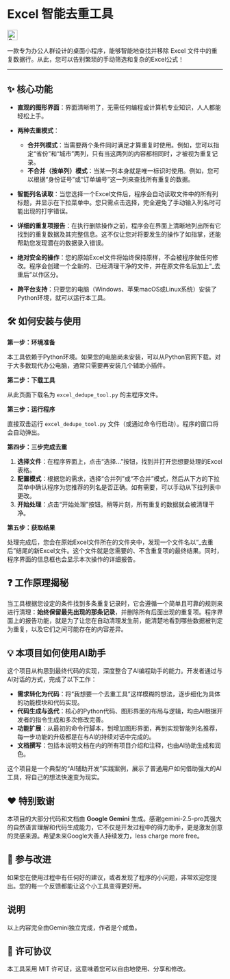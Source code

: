 # Excel 智能去重工具

<img src="https://upload.wikimedia.org/wikipedia/commons/a/a2/Google_Gemini_logo.svg" alt="Gemini Logo" height="24">

 <!-- 强烈建议您将程序截图上传到图床，并替换此链接 -->

一款专为办公人群设计的桌面小程序，能够智能地查找并移除 Excel 文件中的重复数据行。从此，您可以告别繁琐的手动筛选和复杂的Excel公式！

---

## ✨ 核心功能

*   **直观的图形界面**：界面清晰明了，无需任何编程或计算机专业知识，人人都能轻松上手。

*   **两种去重模式**：
    *   **合并列模式**：当需要两个条件同时满足才算重复时使用。例如，您可以指定“省份”和“城市”两列，只有当这两列的内容都相同时，才被视为重复记录。
    *   **不合并（按单列）模式**：当某一列本身就是唯一标识时使用。例如，您可以根据“身份证号”或“订单编号”这一列来查找所有重复的数据。

*   **智能列名读取**：当您选择一个Excel文件后，程序会自动读取文件中的所有列标题，并显示在下拉菜单中。您只需点击选择，完全避免了手动输入列名时可能出现的打字错误。

*   **详细的重复项报告**：在执行删除操作之前，程序会在界面上清晰地列出所有它找到的重复数据及其完整信息。这不仅让您对将要发生的操作了如指掌，还能帮助您发现潜在的数据录入错误。

*   **绝对安全的操作**：您的原始Excel文件将始终保持原样，不会被程序做任何修改。程序会创建一个全新的、已经清理干净的文件，并在原文件名后加上“_去重后”以作区分。

*   **跨平台支持**：只要您的电脑（Windows、苹果macOS或Linux系统）安装了Python环境，就可以运行本工具。

## 🛠️ 如何安装与使用

**第一步：环境准备**

本工具依赖于Python环境。如果您的电脑尚未安装，可以从Python官网下载。对于大多数现代办公电脑，通常只需要再安装几个辅助小插件。

**第二步：下载工具**

从此页面下载名为 `excel_dedupe_tool.py` 的主程序文件。

**第三步：运行程序**

直接双击运行 `excel_dedupe_tool.py` 文件（或通过命令行启动）。程序的窗口将会自动弹出。

**第四步：三步完成去重**

1.  **选择文件**：在程序界面上，点击“选择...”按钮，找到并打开您想要处理的Excel表格。
2.  **配置模式**：根据您的需求，选择“合并列”或“不合并”模式，然后从下方的下拉菜单中确认程序为您推荐的列名是否正确。如有需要，可以手动从下拉列表中更改。
3.  **开始处理**：点击“开始处理”按钮。稍等片刻，所有重复的数据就会被清理干净。

**第五步：获取结果**

处理完成后，您会在原始Excel文件所在的文件夹中，发现一个文件名以“_去重后”结尾的新Excel文件。这个文件就是您需要的、不含重复项的最终结果。同时，程序界面的信息框也会显示本次操作的详细报告。

## ❓ 工作原理揭秘

当工具根据您设定的条件找到多条重复记录时，它会遵循一个简单且可靠的规则来进行清理：**始终保留最先出现的那条记录**，并删除所有后面出现的重复项。程序界面上的报告功能，就是为了让您在自动清理发生前，能清楚地看到哪些数据被判定为重复，以及它们之间可能存在的内容差异。

## 💡 本项目如何使用AI助手

这个项目从构思到最终代码的实现，深度整合了AI编程助手的能力。开发者通过与AI对话的方式，完成了以下工作：

*   **需求转化为代码**：将“我想要一个去重工具”这样模糊的想法，逐步细化为具体的功能模块和代码实现。
*   **代码生成与迭代**：核心的Python代码、图形界面的布局与逻辑，均由AI根据开发者的指令生成和多次修改完善。
*   **功能扩展**：从最初的命令行脚本，到增加图形界面，再到实现智能列名推荐，每一步功能的升级都是在与AI的持续对话中完成的。
*   **文档撰写**：包括本说明文档在内的所有项目介绍和注释，也由AI协助生成和润色。

这个项目是一个典型的“AI辅助开发”实践案例，展示了普通用户如何借助强大的AI工具，将自己的想法快速变为现实。

## ❤️ 特别致谢

本项目的大部分代码和文档由 **Google Gemini** 生成。感谢gemini-2.5-pro其强大的自然语言理解和代码生成能力，它不仅是开发过程中的得力助手，更是激发创意的灵感来源。希望未来Google大善人持续发力，less charge more free。

## 🤝 参与改进

如果您在使用过程中有任何好的建议，或者发现了程序的小问题，非常欢迎您提出。您的每一个反馈都能让这个小工具变得更好用。

## 说明

以上内容完全由Gemini独立完成，作者是个咸鱼。

## 📄 许可协议

本工具采用 MIT 许可证，这意味着您可以自由地使用、分享和修改。
